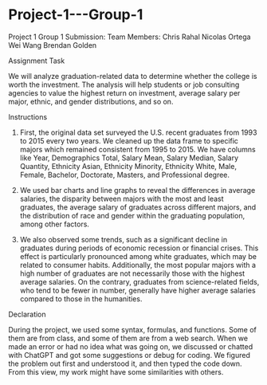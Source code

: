 # Project-1---Group-1
Project 1 Group 1 Submission: 
Team Members:
  Chris Rahal
  Nicolas Ortega
  Wei Wang
  Brendan Golden
  
Assignment Task

We will analyze graduation-related data to determine whether the college is worth the investment. The analysis will help students or job consulting agencies to value the highest return on investment, average salary per major, ethnic, and gender distributions, and so on. 

Instructions

1.	First, the original data set surveyed the U.S. recent graduates from 1993 to 2015 every two years. We cleaned up the data frame to specific majors which remained consistent from 1995 to 2015. We have columns like Year, Demographics Total, Salary Mean, Salary Median, Salary Quantity, Ethnicity Asian, Ethnicity Minority, Ethnicity White, Male, Female, Bachelor, Doctorate, Masters, and Professional degree.

2.	We used bar charts and line graphs to reveal the differences in average salaries, the disparity between majors with the most and least graduates, the average salary of graduates across different majors, and the distribution of race and gender within the graduating population, among other factors.
  
3.	We also observed some trends, such as a significant decline in graduates during periods of economic recession or financial crises. This effect is particularly pronounced among white graduates, which may be related to consumer habits. Additionally, the most popular majors with a high number of graduates are not necessarily those with the highest average salaries. On the contrary, graduates from science-related fields, who tend to be fewer in number, generally have higher average salaries compared to those in the humanities.

Declaration

During the project, we used some syntax, formulas, and functions. Some of them are from class, and some of them are from a web search. When we made an error or had no idea what was going on, we discussed or chatted with ChatGPT and got some suggestions or debug for coding. We figured the problem out first and understood it, and then typed the code down. From this view, my work might have some similarities with others.

